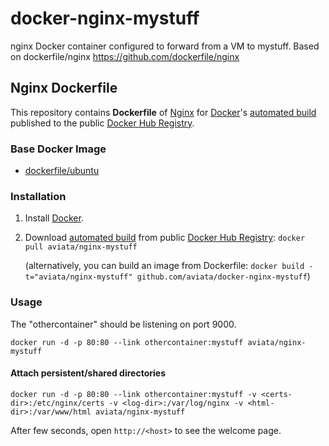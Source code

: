# docker-nginx-mystuff
nginx Docker container configured to forward from a VM to mystuff.
Based on dockerfile/nginx https://github.com/dockerfile/nginx


## Nginx Dockerfile


This repository contains **Dockerfile** of [Nginx](http://nginx.org/) for [Docker](https://www.docker.com/)'s [automated build](https://registry.hub.docker.com/u/dockerfile/nginx/) published to the public [Docker Hub Registry](https://registry.hub.docker.com/).


### Base Docker Image

* [dockerfile/ubuntu](http://dockerfile.github.io/#/ubuntu)


### Installation

1. Install [Docker](https://www.docker.com/).

2. Download [automated build](https://registry.hub.docker.com/u/aviata/nginx-mystuff/) from public [Docker Hub Registry](https://registry.hub.docker.com/): `docker pull aviata/nginx-mystuff`

   (alternatively, you can build an image from Dockerfile: `docker build -t="aviata/nginx-mystuff" github.com/aviata/docker-nginx-mystuff`)

### Usage

The "othercontainer" should be listening on port 9000.

    docker run -d -p 80:80 --link othercontainer:mystuff aviata/nginx-mystuff

#### Attach persistent/shared directories

    docker run -d -p 80:80 --link othercontainer:mystuff -v <certs-dir>:/etc/nginx/certs -v <log-dir>:/var/log/nginx -v <html-dir>:/var/www/html aviata/nginx-mystuff

After few seconds, open `http://<host>` to see the welcome page.
